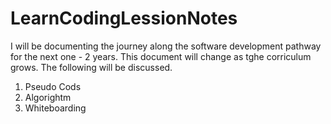 # LearnCodingLessionNotes
I will be documenting the journey along the software development pathway for the next one - 2 years. This document will change as tghe corriculum grows.
The following will be discussed.
1) Pseudo Cods
2) Algorightm
3) Whiteboarding
